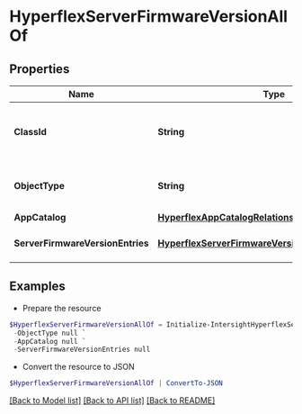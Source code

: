 # HyperflexServerFirmwareVersionAllOf
## Properties

Name | Type | Description | Notes
------------ | ------------- | ------------- | -------------
**ClassId** | **String** | The fully-qualified name of the instantiated, concrete type. This property is used as a discriminator to identify the type of the payload when marshaling and unmarshaling data. | [default to "hyperflex.ServerFirmwareVersion"]
**ObjectType** | **String** | The fully-qualified name of the instantiated, concrete type. The value should be the same as the &#39;ClassId&#39; property. | [default to "hyperflex.ServerFirmwareVersion"]
**AppCatalog** | [**HyperflexAppCatalogRelationship**](HyperflexAppCatalogRelationship.md) |  | [optional] 
**ServerFirmwareVersionEntries** | [**HyperflexServerFirmwareVersionEntryRelationship[]**](HyperflexServerFirmwareVersionEntryRelationship.md) | An array of relationships to hyperflexServerFirmwareVersionEntry resources. | [optional] 

## Examples

- Prepare the resource
```powershell
$HyperflexServerFirmwareVersionAllOf = Initialize-IntersightHyperflexServerFirmwareVersionAllOf  -ClassId null `
 -ObjectType null `
 -AppCatalog null `
 -ServerFirmwareVersionEntries null
```

- Convert the resource to JSON
```powershell
$HyperflexServerFirmwareVersionAllOf | ConvertTo-JSON
```

[[Back to Model list]](../README.md#documentation-for-models) [[Back to API list]](../README.md#documentation-for-api-endpoints) [[Back to README]](../README.md)

